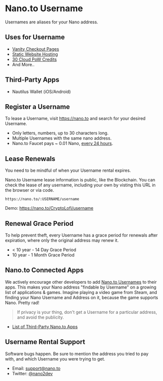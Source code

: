 # Nano.to Username

Usernames are aliases for your Nano address.

## Uses for Username

- [Vanity Checkout Pages](/checkout)
- [Static Website Hosting](/hosting)
- [30 Cloud PoW Credits](/pow)
- And More..

## Third-Party Apps

- Nautilus Wallet (iOS/Android)

## Register a Username

To lease a Username, visit https://nano.to and search for your desired Username. 

- Only letters, numbers, up to 30 characters long.
- Multiple Usernames with the same nano address. 
- Nano.to Faucet pays ~ 0.01 Nano, [every 24 hours](/faucet). 

## Lease Renewals

You need to be mindful of when your Username rental expires. 

Nano.to Username lease information is public, like the Blockchain. You can check the lease of any username, including your own by visting this URL in the browser or via code.

```text
https://nano.to/:USERNAME/username
```

Demo: https://nano.to/CryptoLofi/username

## Renewal Grace Period

To help prevent theft, every Username has a grace period for renewals after expiration, where only the original address may renew it.

- < 10 year - 14 Day Grace Period
- 10 year - 1 Month Grace Period

## Nano.to Connected Apps

We actively encourage other developers to add [Nano.to Usernames](/username-advanced) to their apps. This makes your Nano address "findable by Username" on a growing list of applications & games. Imagine playing a video game from Steam, and finding your Nano Username and Address on it, because the game supports Nano. Pretty rad!

> If privacy is your thing, don't get a Username for a particular address, and avoid the publicity.

- [List of Third-Party Nano.to Apps](/nano-apps)

## Username Rental Support

Software bugs happen. Be sure to mention the address you tried to pay with, and which Username you were trying to get. 

- Email: support@nano.to
- Twitter: [@nano2dev](https://twitter.com/nano2dev)